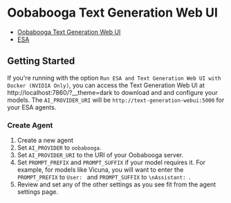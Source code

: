 # Oobabooga Text Generation Web UI
- [Oobabooga Text Generation Web UI](https://github.com/oobabooga/text-generation-webui)
- [ESA](https://github.com/experian-sales-advisor/ESA)

## Getting Started
If you're running with the option `Run ESA and Text Generation Web UI with Docker (NVIDIA Only)`, you can access the Text Generation Web UI at http://localhost:7860/?__theme=dark to download and and configure your models. The `AI_PROVIDER_URI` will be `http://text-generation-webui:5000` for your ESA agents.

### Create Agent
1. Create a new agent
2. Set `AI_PROVIDER` to `oobabooga`.
3. Set `AI_PROVIDER_URI` to the URI of your Oobabooga server.
4. Set `PROMPT_PREFIX` and `PROMPT_SUFFIX` if your model requires it.  For example, for models like Vicuna, you will want to enter the `PROMPT_PREFIX` to `User: ` and `PROMPT_SUFFIX` to `\nAssistant: `.
5. Review and set any of the other settings as you see fit from the agent settings page.

